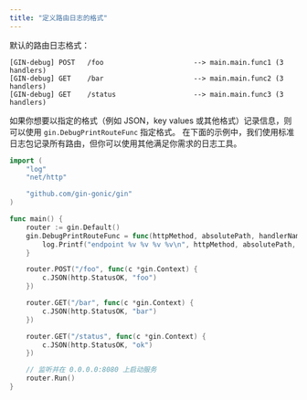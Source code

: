 ```yaml
---
title: "定义路由日志的格式"
---
```


默认的路由日志格式：
```
[GIN-debug] POST   /foo                      --> main.main.func1 (3 handlers)
[GIN-debug] GET    /bar                      --> main.main.func2 (3 handlers)
[GIN-debug] GET    /status                   --> main.main.func3 (3 handlers)
```

如果你想要以指定的格式（例如 JSON，key values 或其他格式）记录信息，则可以使用 `gin.DebugPrintRouteFunc` 指定格式。
在下面的示例中，我们使用标准日志包记录所有路由，但你可以使用其他满足你需求的日志工具。
```go
import (
	"log"
	"net/http"

	"github.com/gin-gonic/gin"
)

func main() {
	router := gin.Default()
	gin.DebugPrintRouteFunc = func(httpMethod, absolutePath, handlerName string, nuHandlers int) {
		log.Printf("endpoint %v %v %v %v\n", httpMethod, absolutePath, handlerName, nuHandlers)
	}

	router.POST("/foo", func(c *gin.Context) {
		c.JSON(http.StatusOK, "foo")
	})

	router.GET("/bar", func(c *gin.Context) {
		c.JSON(http.StatusOK, "bar")
	})

	router.GET("/status", func(c *gin.Context) {
		c.JSON(http.StatusOK, "ok")
	})

	// 监听并在 0.0.0.0:8080 上启动服务
	router.Run()
}
```
